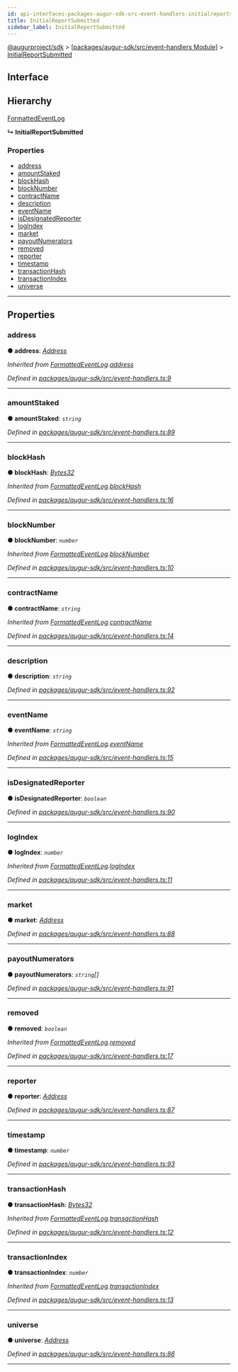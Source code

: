 ```yaml
---
id: api-interfaces-packages-augur-sdk-src-event-handlers-initialreportsubmitted
title: InitialReportSubmitted
sidebar_label: InitialReportSubmitted
---
```


[@augurproject/sdk](api-readme.md) > [[packages/augur-sdk/src/event-handlers Module]](api-modules-packages-augur-sdk-src-event-handlers-module.md) > [InitialReportSubmitted](api-interfaces-packages-augur-sdk-src-event-handlers-initialreportsubmitted.md)

## Interface

## Hierarchy

 [FormattedEventLog](api-interfaces-packages-augur-sdk-src-event-handlers-formattedeventlog.md)

**↳ InitialReportSubmitted**

### Properties

* [address](api-interfaces-packages-augur-sdk-src-event-handlers-initialreportsubmitted.md#address)
* [amountStaked](api-interfaces-packages-augur-sdk-src-event-handlers-initialreportsubmitted.md#amountstaked)
* [blockHash](api-interfaces-packages-augur-sdk-src-event-handlers-initialreportsubmitted.md#blockhash)
* [blockNumber](api-interfaces-packages-augur-sdk-src-event-handlers-initialreportsubmitted.md#blocknumber)
* [contractName](api-interfaces-packages-augur-sdk-src-event-handlers-initialreportsubmitted.md#contractname)
* [description](api-interfaces-packages-augur-sdk-src-event-handlers-initialreportsubmitted.md#description)
* [eventName](api-interfaces-packages-augur-sdk-src-event-handlers-initialreportsubmitted.md#eventname)
* [isDesignatedReporter](api-interfaces-packages-augur-sdk-src-event-handlers-initialreportsubmitted.md#isdesignatedreporter)
* [logIndex](api-interfaces-packages-augur-sdk-src-event-handlers-initialreportsubmitted.md#logindex)
* [market](api-interfaces-packages-augur-sdk-src-event-handlers-initialreportsubmitted.md#market)
* [payoutNumerators](api-interfaces-packages-augur-sdk-src-event-handlers-initialreportsubmitted.md#payoutnumerators)
* [removed](api-interfaces-packages-augur-sdk-src-event-handlers-initialreportsubmitted.md#removed)
* [reporter](api-interfaces-packages-augur-sdk-src-event-handlers-initialreportsubmitted.md#reporter)
* [timestamp](api-interfaces-packages-augur-sdk-src-event-handlers-initialreportsubmitted.md#timestamp)
* [transactionHash](api-interfaces-packages-augur-sdk-src-event-handlers-initialreportsubmitted.md#transactionhash)
* [transactionIndex](api-interfaces-packages-augur-sdk-src-event-handlers-initialreportsubmitted.md#transactionindex)
* [universe](api-interfaces-packages-augur-sdk-src-event-handlers-initialreportsubmitted.md#universe)

---

## Properties

<a id="address"></a>

###  address

**● address**: *[Address](api-modules-packages-augur-sdk-src-event-handlers-module.md#address)*

*Inherited from [FormattedEventLog](api-interfaces-packages-augur-sdk-src-event-handlers-formattedeventlog.md).[address](api-interfaces-packages-augur-sdk-src-event-handlers-formattedeventlog.md#address)*

*Defined in [packages/augur-sdk/src/event-handlers.ts:9](https://github.com/AugurProject/augur/blob/a689f5d0f9/packages/augur-sdk/src/event-handlers.ts#L9)*

___
<a id="amountstaked"></a>

###  amountStaked

**● amountStaked**: *`string`*

*Defined in [packages/augur-sdk/src/event-handlers.ts:89](https://github.com/AugurProject/augur/blob/a689f5d0f9/packages/augur-sdk/src/event-handlers.ts#L89)*

___
<a id="blockhash"></a>

###  blockHash

**● blockHash**: *[Bytes32](api-modules-packages-augur-sdk-src-event-handlers-module.md#bytes32)*

*Inherited from [FormattedEventLog](api-interfaces-packages-augur-sdk-src-event-handlers-formattedeventlog.md).[blockHash](api-interfaces-packages-augur-sdk-src-event-handlers-formattedeventlog.md#blockhash)*

*Defined in [packages/augur-sdk/src/event-handlers.ts:16](https://github.com/AugurProject/augur/blob/a689f5d0f9/packages/augur-sdk/src/event-handlers.ts#L16)*

___
<a id="blocknumber"></a>

###  blockNumber

**● blockNumber**: *`number`*

*Inherited from [FormattedEventLog](api-interfaces-packages-augur-sdk-src-event-handlers-formattedeventlog.md).[blockNumber](api-interfaces-packages-augur-sdk-src-event-handlers-formattedeventlog.md#blocknumber)*

*Defined in [packages/augur-sdk/src/event-handlers.ts:10](https://github.com/AugurProject/augur/blob/a689f5d0f9/packages/augur-sdk/src/event-handlers.ts#L10)*

___
<a id="contractname"></a>

###  contractName

**● contractName**: *`string`*

*Inherited from [FormattedEventLog](api-interfaces-packages-augur-sdk-src-event-handlers-formattedeventlog.md).[contractName](api-interfaces-packages-augur-sdk-src-event-handlers-formattedeventlog.md#contractname)*

*Defined in [packages/augur-sdk/src/event-handlers.ts:14](https://github.com/AugurProject/augur/blob/a689f5d0f9/packages/augur-sdk/src/event-handlers.ts#L14)*

___
<a id="description"></a>

###  description

**● description**: *`string`*

*Defined in [packages/augur-sdk/src/event-handlers.ts:92](https://github.com/AugurProject/augur/blob/a689f5d0f9/packages/augur-sdk/src/event-handlers.ts#L92)*

___
<a id="eventname"></a>

###  eventName

**● eventName**: *`string`*

*Inherited from [FormattedEventLog](api-interfaces-packages-augur-sdk-src-event-handlers-formattedeventlog.md).[eventName](api-interfaces-packages-augur-sdk-src-event-handlers-formattedeventlog.md#eventname)*

*Defined in [packages/augur-sdk/src/event-handlers.ts:15](https://github.com/AugurProject/augur/blob/a689f5d0f9/packages/augur-sdk/src/event-handlers.ts#L15)*

___
<a id="isdesignatedreporter"></a>

###  isDesignatedReporter

**● isDesignatedReporter**: *`boolean`*

*Defined in [packages/augur-sdk/src/event-handlers.ts:90](https://github.com/AugurProject/augur/blob/a689f5d0f9/packages/augur-sdk/src/event-handlers.ts#L90)*

___
<a id="logindex"></a>

###  logIndex

**● logIndex**: *`number`*

*Inherited from [FormattedEventLog](api-interfaces-packages-augur-sdk-src-event-handlers-formattedeventlog.md).[logIndex](api-interfaces-packages-augur-sdk-src-event-handlers-formattedeventlog.md#logindex)*

*Defined in [packages/augur-sdk/src/event-handlers.ts:11](https://github.com/AugurProject/augur/blob/a689f5d0f9/packages/augur-sdk/src/event-handlers.ts#L11)*

___
<a id="market"></a>

###  market

**● market**: *[Address](api-modules-packages-augur-sdk-src-event-handlers-module.md#address)*

*Defined in [packages/augur-sdk/src/event-handlers.ts:88](https://github.com/AugurProject/augur/blob/a689f5d0f9/packages/augur-sdk/src/event-handlers.ts#L88)*

___
<a id="payoutnumerators"></a>

###  payoutNumerators

**● payoutNumerators**: *`string`[]*

*Defined in [packages/augur-sdk/src/event-handlers.ts:91](https://github.com/AugurProject/augur/blob/a689f5d0f9/packages/augur-sdk/src/event-handlers.ts#L91)*

___
<a id="removed"></a>

###  removed

**● removed**: *`boolean`*

*Inherited from [FormattedEventLog](api-interfaces-packages-augur-sdk-src-event-handlers-formattedeventlog.md).[removed](api-interfaces-packages-augur-sdk-src-event-handlers-formattedeventlog.md#removed)*

*Defined in [packages/augur-sdk/src/event-handlers.ts:17](https://github.com/AugurProject/augur/blob/a689f5d0f9/packages/augur-sdk/src/event-handlers.ts#L17)*

___
<a id="reporter"></a>

###  reporter

**● reporter**: *[Address](api-modules-packages-augur-sdk-src-event-handlers-module.md#address)*

*Defined in [packages/augur-sdk/src/event-handlers.ts:87](https://github.com/AugurProject/augur/blob/a689f5d0f9/packages/augur-sdk/src/event-handlers.ts#L87)*

___
<a id="timestamp"></a>

###  timestamp

**● timestamp**: *`number`*

*Defined in [packages/augur-sdk/src/event-handlers.ts:93](https://github.com/AugurProject/augur/blob/a689f5d0f9/packages/augur-sdk/src/event-handlers.ts#L93)*

___
<a id="transactionhash"></a>

###  transactionHash

**● transactionHash**: *[Bytes32](api-modules-packages-augur-sdk-src-event-handlers-module.md#bytes32)*

*Inherited from [FormattedEventLog](api-interfaces-packages-augur-sdk-src-event-handlers-formattedeventlog.md).[transactionHash](api-interfaces-packages-augur-sdk-src-event-handlers-formattedeventlog.md#transactionhash)*

*Defined in [packages/augur-sdk/src/event-handlers.ts:12](https://github.com/AugurProject/augur/blob/a689f5d0f9/packages/augur-sdk/src/event-handlers.ts#L12)*

___
<a id="transactionindex"></a>

###  transactionIndex

**● transactionIndex**: *`number`*

*Inherited from [FormattedEventLog](api-interfaces-packages-augur-sdk-src-event-handlers-formattedeventlog.md).[transactionIndex](api-interfaces-packages-augur-sdk-src-event-handlers-formattedeventlog.md#transactionindex)*

*Defined in [packages/augur-sdk/src/event-handlers.ts:13](https://github.com/AugurProject/augur/blob/a689f5d0f9/packages/augur-sdk/src/event-handlers.ts#L13)*

___
<a id="universe"></a>

###  universe

**● universe**: *[Address](api-modules-packages-augur-sdk-src-event-handlers-module.md#address)*

*Defined in [packages/augur-sdk/src/event-handlers.ts:86](https://github.com/AugurProject/augur/blob/a689f5d0f9/packages/augur-sdk/src/event-handlers.ts#L86)*

___

